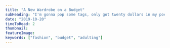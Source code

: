 ```yaml
---
title: "A New Wardrobe on a Budget"
subHeading: "I'm gonna pop some tags, only got twenty dollars in my pocket..."
date: "2019-10-20"
timeToRead: 2
thumbnail:
featureImage:
keywords: ["fashion", "budget", "adulting"]
---
```

